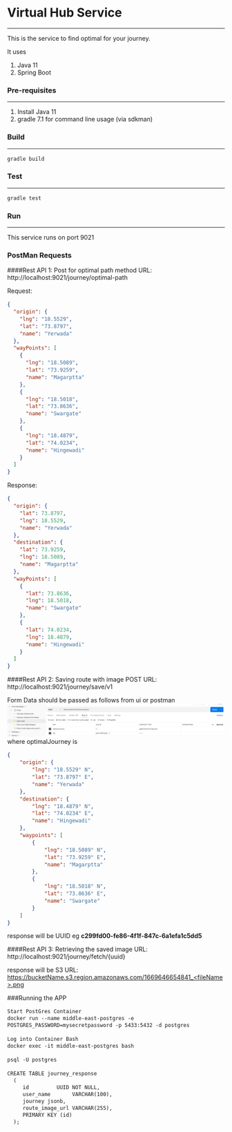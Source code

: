 # Virtual Hub Service
---

This is the service to find optimal for your journey.

It uses

1. Java 11
2. Spring Boot


### Pre-requisites
---
1. Install Java 11
2. gradle 7.1 for command line usage (via sdkman)

### Build
---
```bash
gradle build
```


### Test
---
```bash
gradle test
```

### Run
---
This service runs on port 9021

### PostMan Requests

####Rest API 1:
Post for optimal path method URL: http://localhost:9021/journey/optimal-path

Request:
```json
{
  "origin": {
    "lng": "18.5529",
    "lat": "73.8797",
    "name": "Yerwada"
  },
  "wayPoints": [
    {
      "lng": "18.5089",
      "lat": "73.9259",
      "name": "Magarptta"
    },
    {
      "lng": "18.5018",
      "lat": "73.8636",
      "name": "Swargate"
    },
    {
      "lng": "18.4879",
      "lat": "74.0234",
      "name": "Hingewadi"
    }
  ]
}
```
Response:
```json
{
  "origin": {
    "lat": 73.8797,
    "lng": 18.5529,
    "name": "Yerwada"
  },
  "destination": {
    "lat": 73.9259,
    "lng": 18.5089,
    "name": "Magarptta"
  },
  "wayPoints": [
    {
      "lat": 73.8636,
      "lng": 18.5018,
      "name": "Swargate"
    },
    {
      "lat": 74.0234,
      "lng": 18.4879,
      "name": "Hingewadi"
    }
  ]
}
```

####Rest API 2:
Saving route with image POST URL: http://localhost:9021/journey/save/v1

Form Data should be passed as follows from ui or postman
![img_3.png](img_3.png)
 where optimalJourney is
```json
{
    "origin": {
        "lng": "18.5529° N",
        "lat": "73.8797° E",
        "name": "Yerwada"
    },
    "destination": {
        "lng": "18.4879° N",
        "lat": "74.0234° E",
        "name": "Hingewadi"
    },
    "waypoints": [
        {
            "lng": "18.5089° N",
            "lat": "73.9259° E",
            "name": "Magarptta"
        },
        {
            "lng": "18.5018° N",
            "lat": "73.8636° E",
            "name": "Swargate"
        }
    ]
}
```

response will be UUID eg **c299fd00-fe86-4f1f-847c-6a1efa1c5dd5**




####Rest API 3:
Retrieving the saved image URL: http://localhost:9021/journey/fetch/{uuid}

response will be S3 URL: https://bucketName.s3.region.amazonaws.com/1669646654841_<fileName>.png




###Running the APP
```
Start PostGres Container
docker run --name middle-east-postgres -e POSTGRES_PASSWORD=mysecretpassword -p 5433:5432 -d postgres

Log into Container Bash
docker exec -it middle-east-postgres bash

psql -U postgres

CREATE TABLE journey_response
  (
     id         UUID NOT NULL, 
     user_name       VARCHAR(100),
     journey jsonb,
     route_image_url VARCHAR(255),
     PRIMARY KEY (id)
  );
```
